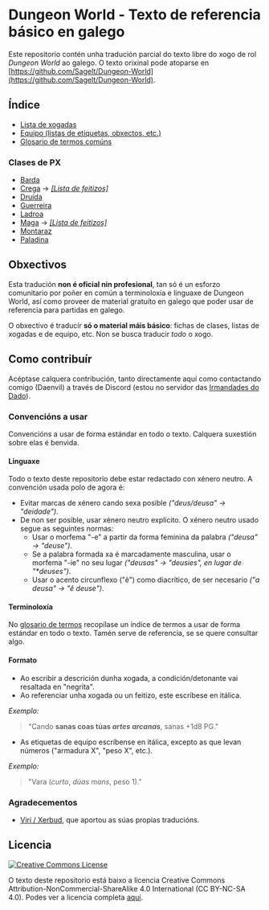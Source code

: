 # Dungeon World - Texto de referencia básico en galego

Este repositorio contén unha tradución parcial do texto libre do xogo de rol *Dungeon World* ao galego. O texto orixinal pode atoparse en [https://github.com/Sagelt/Dungeon-World](https://github.com/Sagelt/Dungeon-World).

## Índice

- [Lista de xogadas](outros/xogadas.md)
- [Equipo (listas de etiquetas, obxectos, etc.)](outros/equipo.md)
- [Glosario de termos comúns](glosario.md)

### Clases de PX

- [Barda](clases/barde.md)
- [Crega](clases/cregue.md) → *[[Lista de feitizos]](clases/cregue_feitizos.md)*
- [Druída](clases/druida.md)
- [Guerreira](clases/guerreire.md)
- [Ladroa](clases/ladroe.md)
- [Maga](clases/mague.md) → *[[Lista de feitizos]](clases/mague_feitizos.md)*
- [Montaraz](clases/montaraz.md)
- [Paladina](clases/paladine.md)

## Obxectivos

Esta tradución **non é oficial nin profesional**, tan só é un esforzo comunitario por poñer en común a terminoloxía e linguaxe de Dungeon World, así como proveer de material gratuíto en galego que poder usar de referencia para partidas en galego.

O obxectivo é traducir **só o material máis básico**: fichas de clases, listas de xogadas e de equipo, etc. Non se busca traducir _todo_ o xogo.

## Como contribuír

Acéptase calquera contribución, tanto directamente aquí como contactando comigo (Daenvil) a través de Discord (estou no servidor das [Irmandades do Dado](https://irmandadesdodado.fala.gal/)).

### Convencións a usar
Convencións a usar de forma estándar en todo o texto. Calquera suxestión sobre elas é benvida.

#### Linguaxe

Todo o texto deste repositorio debe estar redactado con xénero neutro. A convención usada polo de agora é:

- Evitar marcas de xénero cando sexa posible *("deus/deusa" -> "deidade")*.
- De non ser posible, usar xénero neutro explícito. O xénero neutro usado segue as seguintes normas:
  - Usar o morfema "-e" a partir da forma feminina da palabra *("deusa" -> "deuse")*.
  - Se a palabra formada xa é marcadamente masculina, usar o morfema "-ie" no seu lugar *("deusas" -> "deusies", en lugar de "\*deuses")*.
  - Usar o acento circunflexo ("ê") como diacrítico, de ser necesario *("a deusa" -> "ê deuse")*.

#### Terminoloxía

No [glosario de termos](glosario.md) recopílase un índice de termos a usar de forma estándar en todo o texto. Tamén serve de referencia, se se quere consultar algo.

#### Formato

- Ao escribir a descrición dunha xogada, a condición/detonante vai resaltada en "negrita".
- Ao referenciar unha xogada ou un feitizo, este escríbese en itálica.

*Exemplo:*
> "Cando **sanas coas túas *artes arcanas***, sanas +1d8 PG."

- As etiquetas de equipo escríbense en itálica, excepto as que levan números ("armadura X", "peso X", etc.).

*Exemplo:*
> "Vara (*curto*, *dúas mans*, peso 1)."

### Agradecementos

- [Viri / Xerbud](https://mastodon.gal/@viriato), que aportou as súas propias traducións.

## Licencia

<a href="https://creativecommons.org/licenses/by-nc-sa/4.0/"><img alt="Creative Commons License" style="border-width:0" src="https://i.creativecommons.org/l/by-nc-sa/4.0/88x31.png" /></a>

O texto deste repositorio está baixo a licencia Creative Commons Attribution-NonCommercial-ShareAlike 4.0 International (CC BY-NC-SA 4.0). Podes ver a licencia completa [aquí](LICENSE.md).
